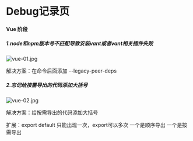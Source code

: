 # Debug记录页

#### **Vue 阶段**

##### 1.node和npm版本号不匹配导致安装vant或者vant相关插件失败

![vue-01.jpg](/debug/assets/vue-01.jpeg)

解决方案：在命令后面添加 --legacy-peer-deps

##### 2.忘记给按需导出的代码添加大括号

![vue-02.jpg](/debug/assets/vue-02.jpeg)

解决方案：给按需导出的代码添加大括号

扩展：export default 只能出现一次，export可以多次 一个是顺序导出 一个是按需导出